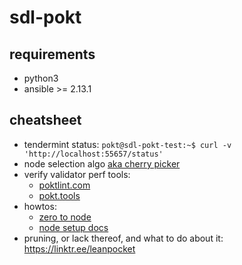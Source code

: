 # sdl-pokt

## requirements
* python3
* ansible >= 2.13.1

## cheatsheet
* tendermint status: `pokt@sdl-pokt-test:~$ curl -v 'http://localhost:55657/status'`
* node selection algo [aka cherry picker](https://www.blog.pokt.network/demystifying-the-cherry-picker/)
* verify validator perf tools:
  - [poktlint.com](https://poktlint.com/)
  - [pokt.tools](https://pokt.tools/)
* howtos:
  - [zero to node](https://docs.pokt.network/home/node/tutorials/zero-to-node)
  - [node setup docs](https://docs.pokt.network/home/node/setup)
* pruning, or lack thereof, and what to do about it: https://linktr.ee/leanpocket


